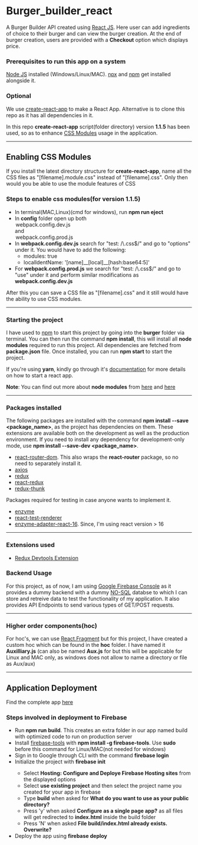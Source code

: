 # Burger_builder_react

A Burger Builder API created using [React JS](https://reactjs.org). Here user can add ingredients of choice to their burger and can view the burger creation. At the end of burger creation, users are provided with a **Checkout** option which displays price. 


### Prerequisites to run this app on a system

[Node JS](https://nodejs.org/en/) installed (Windows/Linux/MAC). [npx](https://www.npmjs.com/package/npx) and [npm](https://docs.npmjs.com/getting-started/) get installed alongside it.

### Optional

We use [create-react-app](https://github.com/facebook/create-react-app) to make a React App. Alternative is to clone this repo as it has all dependencies in it.


In this repo **create-react-app** script(folder directory) version **1.1.5** has been used, so as to enhance [CSS Modules](https://programmingwithmosh.com/react/css-modules-react/) usage in the application.
<hr>

## Enabling CSS Modules

If you install the latest directory structure for **create-react-app**, name all the CSS files as "[filename].module.css" instead of "[filename].css". Only then would you be able to use the module features of CSS

### Steps to enable css modules(for version 1.1.5)

<ul>
	<li>In terminal(MAC,Linux)(cmd for windows), run <b>npm run eject</b></li>
	<li>In <strong>config</strong> folder open up both <legend>webpack.config.dev.js</legend> and <legend>webpack.config.prod.js</legend></li>
	<li>
		In <b>webpack.config.dev.js</b> search for "test: /\.css$/" and go to "options" under it. You would have to add the following:
		<ul style="list-style-type:circle;">
			<li>modules: true</li>
			<li>localIdentName: '[name]__[local]__[hash:base64:5]'</li>
		</ul>
	</li>
	<li>For <b>webpack.config.prod.js</b> we search for "test: /\.css$/" and go to "use" under it and perform similar modifications as <b>webpack.config.dev.js</b></li>
</ul>


After this you can save a CSS file as "[filename].css" and it still would have the ability to use CSS modules.
<hr>


### Starting the project


I have used to [npm](https://docs.npmjs.com/getting-started/) to start this project by going into the **burger** folder via terminal. You can then run the command **npm install**, this will install all **node modules** required to run this project. All dependencies are fetched from **package.json** file. Once installed, you can run **npm start** to start the project.


If you're using **yarn**, kindly go through it's [documentation](https://yarnpkg.com/lang/en/docs/) for more details on how to start a react app.

**Note**: You can find out more about **node modules** from [here](https://nodejs.org/api/modules.html) and [here](https://www.npmjs.com/package/repository)
<hr>


### Packages installed

The following packages are installed with the command **npm install --save <package_name>**, as the project has dependencies on them. These extensions are available both on the development as well as the production environment. If you need to install any dependency for development-only mode, use **npm install --save-dev <package_name>**.

<ul>
	<li><a href="https://reacttraining.com/react-router/web/guides/quick-start" target="_blank">react-router-dom</a>. This also wraps the <b>react-router</b> package, so no need to separately install it. </li>
	<li><a href="https://github.com/axios/axios" target="_blank">axios</a></li>
	<li><a href="https://redux.js.org/">redux</a></li>
	<li><a href="https://react-redux.js.org/">react-redux</a></li>
	<li><a href="https://github.com/reduxjs/redux-thunk">redux-thunk</a></li>
</ul>

Packages required for testing in case anyone wants to implement it.
<ul>
	<li><a href="https://airbnb.io/enzyme/">enzyme</a></li></li>
	<li><a href="https://www.npmjs.com/package/react-test-renderer">react-test-renderer</a></li>
	<li><a href="https://www.npmjs.com/package/enzyme-adapter-react-16">enzyme-adapter-react-16</a>. Since, I'm using react version > 16</li>
</ul>
<hr>

### Extensions used

<ul>
	<li><a href="https://github.com/zalmoxisus/redux-devtools-extension">Redux Devtools Extension</a></li>
</ul>

### Backend Usage

For this project, as of now, I am using [Google Firebase Console](https://firebase.google.com/?gclid=EAIaIQobChMIj9GWh4W85AIVSR0rCh16ygT4EAAYASAAEgJt2vD_BwE) as it provides a dummy backend with a dummy [NO-SQL](https://searchdatamanagement.techtarget.com/definition/NoSQL-Not-Only-SQL) databse to which I can store and retreive data to test the functionality of my application. It also provides API Endpoints to send various types of GET/POST requests.
<hr>

### Higher order components(hoc)

For hoc's, we can use [React.Fragment](https://reactjs.org/docs/fragments.html) but for this project, I have created a custom hoc which can be found in the **hoc** folder. I have named it **Auxilliary.js** (can also be named **Aux.js** for but this will be applicable for Linux and MAC only, as windows does not allow to name a directory or file as Aux/aux) 
<hr>

## Application Deployment

Find the complete app [here](https://burger-builder-react-c3110.firebaseapp.com/)

### Steps involved in deployment to Firebase

<ul>
	<li>Run <b>npm run build</b>. This creates an extra folder in our app named build with optimized code to run on production server</li>
	<li>Install <a href="https://github.com/firebase/firebase-tools">firebase-tools</a> with <b>npm install -g firebase-tools</b>. Use <b>sudo</b> before this command for Linux/MAC(not needed for windows)</li>
	<li>Sign in to Google through CLI with the command <b>firebase login</b></li>
	<li>Initialize the project with <b>firebase init</b></li>
	<ul>
		<li>Select <b>Hosting: Configure and Deploye Firebase Hosting sites</b> from the displayed options</li>
		<li>Select <b>use existing project</b> and then select the project name you created for your app in firebase</li>
		<li>Type <b>build</b> when asked for <b>What do you want to use as your public directory?</b></li>
		<li>Press 'y' when asked <b>Configure as a single page app?</b> as all files will get redirected to <b>index.html</b> inside the build folder</li>
		<li>Press 'N' when asked <b>File build/index.html already exists. Overwrite?</b></li>
	</ul>
	<li>Deploy the app using <b>firebase deploy</b></li>
</ul>